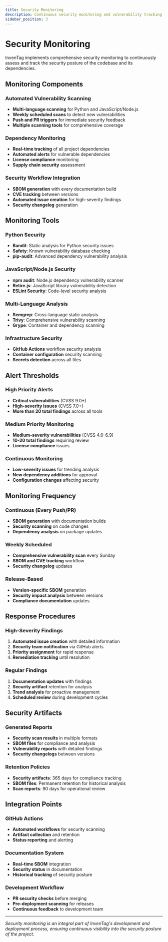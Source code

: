 ```yaml
---
title: Security Monitoring
description: Continuous security monitoring and vulnerability tracking
sidebar_position: 3
---
```


# Security Monitoring

InvenTag implements comprehensive security monitoring to continuously assess and track the security posture of the codebase and its dependencies.

## Monitoring Components

### Automated Vulnerability Scanning
- **Multi-language scanning** for Python and JavaScript/Node.js
- **Weekly scheduled scans** to detect new vulnerabilities
- **Push and PR triggers** for immediate security feedback
- **Multiple scanning tools** for comprehensive coverage

### Dependency Monitoring
- **Real-time tracking** of all project dependencies
- **Automated alerts** for vulnerable dependencies
- **License compliance** monitoring
- **Supply chain security** assessment

### Security Workflow Integration
- **SBOM generation** with every documentation build
- **CVE tracking** between versions
- **Automated issue creation** for high-severity findings
- **Security changelog** generation

## Monitoring Tools

### Python Security
- **Bandit**: Static analysis for Python security issues
- **Safety**: Known vulnerability database checking
- **pip-audit**: Advanced dependency vulnerability analysis

### JavaScript/Node.js Security  
- **npm audit**: Node.js dependency vulnerability scanner
- **Retire.js**: JavaScript library vulnerability detection
- **ESLint Security**: Code-level security analysis

### Multi-Language Analysis
- **Semgrep**: Cross-language static analysis
- **Trivy**: Comprehensive vulnerability scanning
- **Grype**: Container and dependency scanning

### Infrastructure Security
- **GitHub Actions** workflow security analysis
- **Container configuration** security scanning
- **Secrets detection** across all files

## Alert Thresholds

### High Priority Alerts
- **Critical vulnerabilities** (CVSS 9.0+)
- **High-severity issues** (CVSS 7.0+)
- **More than 20 total findings** across all tools

### Medium Priority Monitoring
- **Medium-severity vulnerabilities** (CVSS 4.0-6.9)
- **10-20 total findings** requiring review
- **License compliance** issues

### Continuous Monitoring
- **Low-severity issues** for trending analysis
- **New dependency additions** for approval
- **Configuration changes** affecting security

## Monitoring Frequency

### Continuous (Every Push/PR)
- **SBOM generation** with documentation builds
- **Security scanning** on code changes
- **Dependency analysis** on package updates

### Weekly Scheduled
- **Comprehensive vulnerability scan** every Sunday
- **SBOM and CVE tracking** workflow
- **Security changelog** updates

### Release-Based
- **Version-specific SBOM** generation
- **Security impact analysis** between versions
- **Compliance documentation** updates

## Response Procedures

### High-Severity Findings
1. **Automated issue creation** with detailed information
2. **Security team notification** via GitHub alerts
3. **Priority assignment** for rapid response
4. **Remediation tracking** until resolution

### Regular Findings
1. **Documentation updates** with findings
2. **Security artifact** retention for analysis
3. **Trend analysis** for proactive management
4. **Scheduled review** during development cycles

## Security Artifacts

### Generated Reports
- **Security scan results** in multiple formats
- **SBOM files** for compliance and analysis
- **Vulnerability reports** with detailed findings
- **Security changelogs** between versions

### Retention Policies
- **Security artifacts**: 365 days for compliance tracking
- **SBOM files**: Permanent retention for historical analysis
- **Scan reports**: 90 days for operational review

## Integration Points

### GitHub Actions
- **Automated workflows** for security scanning
- **Artifact collection** and retention
- **Status reporting** and alerting

### Documentation System
- **Real-time SBOM** integration
- **Security status** in documentation
- **Historical tracking** of security posture

### Development Workflow
- **PR security checks** before merging
- **Pre-deployment scanning** for releases
- **Continuous feedback** to development team

---

*Security monitoring is an integral part of InvenTag's development and deployment process, ensuring continuous visibility into the security posture of the project.*